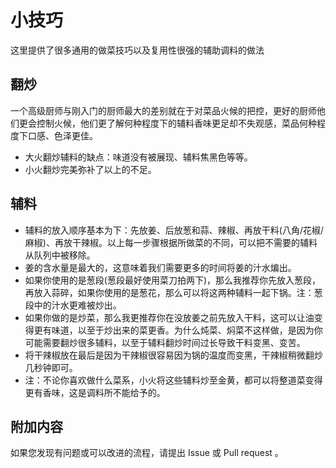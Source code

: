 # 小技巧

这里提供了很多通用的做菜技巧以及复用性很强的辅助调料的做法

## 翻炒

一个高级厨师与刚入门的厨师最大的差别就在于对菜品火候的把控，更好的厨师他们更会控制火候，他们更了解何种程度下的辅料香味更足却不失观感，菜品何种程度下口感、色泽更佳。

* 大火翻炒辅料的缺点：味道没有被展现、辅料焦黑色等等。
* 小火翻炒完美弥补了以上的不足。

## 辅料

* 辅料的放入顺序基本为下：先放姜、后放葱和蒜、辣椒、再放干料(八角/花椒/麻椒)、再放干辣椒。以上每一步骤根据所做菜的不同，可以把不需要的辅料从队列中被移除。
* 姜的含水量是最大的，这意味着我们需要更多的时间将姜的汁水煸出。
* 如果你使用的是葱段(葱段最好使用菜刀拍两下)，那么我推荐你先放入葱段，再放入蒜碎，如果你使用的是葱花，那么可以将这两种辅料一起下锅。注：葱段中的汁水更难被炒出。
* 如果你做的是炒菜，那么我更推荐你在没放姜之前先放入干料，这可以让油变得更有味道，以至于炒出来的菜更香。为什么炖菜、焖菜不这样做，是因为你可能需要翻炒很多辅料，以至于辅料翻炒时间过长导致干料变黑、变苦。
* 将干辣椒放在最后是因为干辣椒很容易因为锅的温度而变黑，干辣椒稍微翻炒几秒钟即可。
* 注：不论你喜欢做什么菜系，小火将这些辅料炒至金黄，都可以将整道菜变得更有香味，这是调料所不能给予的。

## 附加内容

如果您发现有问题或可以改进的流程，请提出 Issue 或 Pull request 。
